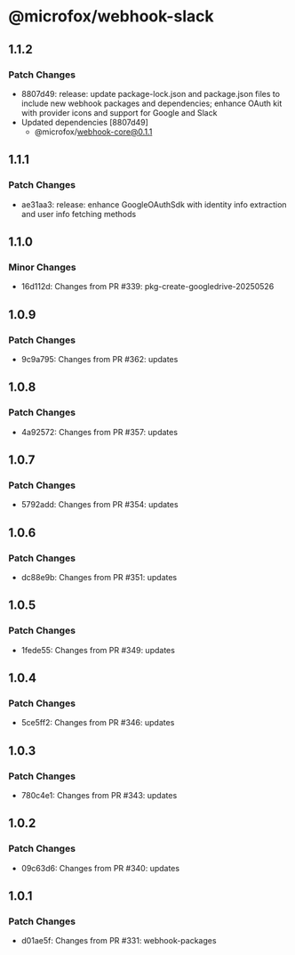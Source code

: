 # @microfox/webhook-slack

## 1.1.2

### Patch Changes

- 8807d49: release: update package-lock.json and package.json files to include new webhook packages and dependencies; enhance OAuth kit with provider icons and support for Google and Slack
- Updated dependencies [8807d49]
  - @microfox/webhook-core@0.1.1

## 1.1.1

### Patch Changes

- ae31aa3: release: enhance GoogleOAuthSdk with identity info extraction and user info fetching methods

## 1.1.0

### Minor Changes

- 16d112d: Changes from PR #339: pkg-create-googledrive-20250526

## 1.0.9

### Patch Changes

- 9c9a795: Changes from PR #362: updates

## 1.0.8

### Patch Changes

- 4a92572: Changes from PR #357: updates

## 1.0.7

### Patch Changes

- 5792add: Changes from PR #354: updates

## 1.0.6

### Patch Changes

- dc88e9b: Changes from PR #351: updates

## 1.0.5

### Patch Changes

- 1fede55: Changes from PR #349: updates

## 1.0.4

### Patch Changes

- 5ce5ff2: Changes from PR #346: updates

## 1.0.3

### Patch Changes

- 780c4e1: Changes from PR #343: updates

## 1.0.2

### Patch Changes

- 09c63d6: Changes from PR #340: updates

## 1.0.1

### Patch Changes

- d01ae5f: Changes from PR #331: webhook-packages
